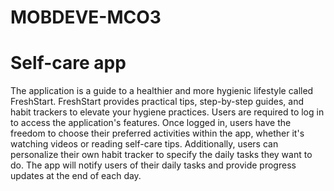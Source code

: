 # MOBDEVE-MCO3

# Self-care app

The application is a guide to a healthier and more hygienic lifestyle called FreshStart. FreshStart provides practical tips, step-by-step guides, and habit trackers to elevate your hygiene practices. Users are required to log in to access the application's features. Once logged in, users have the freedom to choose their preferred activities within the app, whether it's watching videos or reading self-care tips. Additionally, users can personalize their own habit tracker to specify the daily tasks they want to do. The app will notify users of their daily tasks and provide progress updates at the end of each day.

